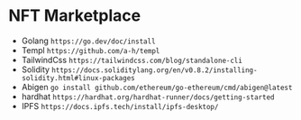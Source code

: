 # NFT Marketplace

- Golang `https://go.dev/doc/install`
- Templ `https://github.com/a-h/templ`
- TailwindCss `https://tailwindcss.com/blog/standalone-cli`
- Solidity `https://docs.soliditylang.org/en/v0.8.2/installing-solidity.html#linux-packages`
- Abigen `go install github.com/ethereum/go-ethereum/cmd/abigen@latest`
- hardhat `https://hardhat.org/hardhat-runner/docs/getting-started`
- IPFS `https://docs.ipfs.tech/install/ipfs-desktop/`
